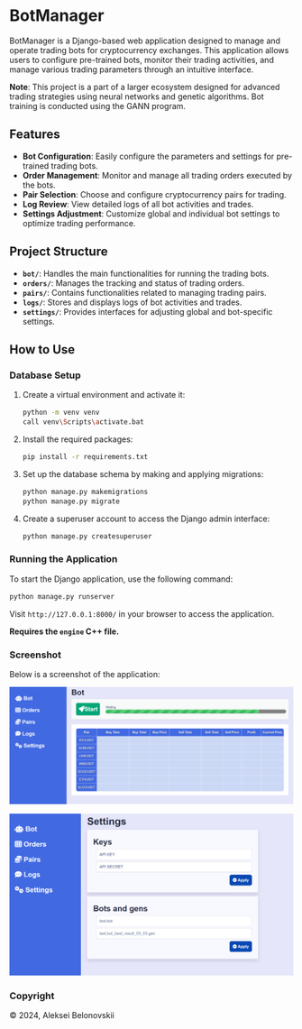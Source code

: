 # BotManager

BotManager is a Django-based web application designed to manage and operate trading bots for cryptocurrency exchanges. This application allows users to configure pre-trained bots, monitor their trading activities, and manage various trading parameters through an intuitive interface.

**Note**: This project is a part of a larger ecosystem designed for advanced trading strategies using neural networks and genetic algorithms. Bot training is conducted using the GANN program.

## Features

- **Bot Configuration**: Easily configure the parameters and settings for pre-trained trading bots.
- **Order Management**: Monitor and manage all trading orders executed by the bots.
- **Pair Selection**: Choose and configure cryptocurrency pairs for trading.
- **Log Review**: View detailed logs of all bot activities and trades.
- **Settings Adjustment**: Customize global and individual bot settings to optimize trading performance.

## Project Structure

- **`bot/`**: Handles the main functionalities for running the trading bots.
- **`orders/`**: Manages the tracking and status of trading orders.
- **`pairs/`**: Contains functionalities related to managing trading pairs.
- **`logs/`**: Stores and displays logs of bot activities and trades.
- **`settings/`**: Provides interfaces for adjusting global and bot-specific settings.

## How to Use

### Database Setup

1. Create a virtual environment and activate it:
   ```bash
   python -m venv venv
   call venv\Scripts\activate.bat
   ```

2. Install the required packages:
   ```bash
   pip install -r requirements.txt
   ```

3. Set up the database schema by making and applying migrations:
   ```bash
   python manage.py makemigrations
   python manage.py migrate
    ```
   
4. Create a superuser account to access the Django admin interface:
   ```bash
   python manage.py createsuperuser
   ```
   
### Running the Application

To start the Django application, use the following command:
   ```bash
   python manage.py runserver
   ```
Visit `http://127.0.0.1:8000/` in your browser to access the application.

**Requires the `engine` C++ file.**

### Screenshot

Below is a screenshot of the application:

![Program Screenshot](source/program_image_2.png)

![Program Screenshot](source/program_image.png)

### Copyright

© 2024, Aleksei Belonovskii
